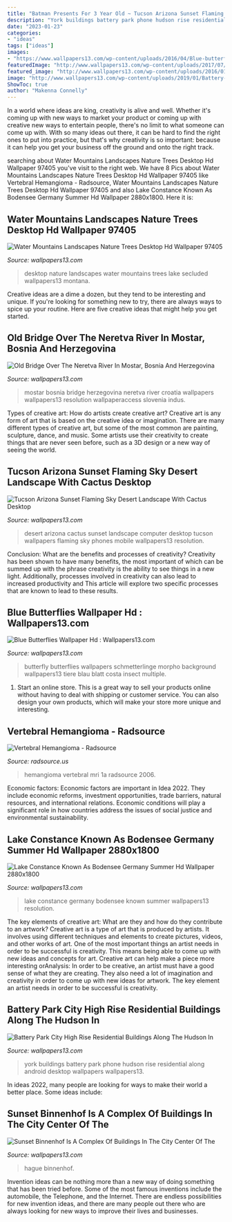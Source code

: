 ```yaml
---
title: "Batman Presents For 3 Year Old ~ Tucson Arizona Sunset Flaming Sky Desert Landscape With Cactus Desktop"
description: "York buildings battery park phone hudson rise residential along android desktop wallpapers wallpapers13"
date: "2023-01-23"
categories:
- "ideas"
tags: ["ideas"]
images:
- "https://www.wallpapers13.com/wp-content/uploads/2016/04/Blue-butterflies-Wallpaper-Hd-1366x768.jpg"
featuredImage: "http://www.wallpapers13.com/wp-content/uploads/2017/07/Tucson-Arizona-sunset-flaming-sky-desert-landscape-with-Cactus-Desktop-HD-Wallpapers-for-mobile-phones-and-computer-3840x2400-1920x1440.jpg"
featured_image: "http://www.wallpapers13.com/wp-content/uploads/2016/01/Water_mountains_landscapes_nature_trees_desktop_hd-wallpaper-97405-1280x1024.jpg"
image: "http://www.wallpapers13.com/wp-content/uploads/2019/01/Battery-Park-City-high-rise-residential-buildings-along-the-Hudson-in-New-York-City-New-York-Android-Wallpapers-For-Your-Desktop-or-Phone-1024x768.jpg"
ShowToc: true
author: "Makenna Connelly"
---
```



In a world where ideas are king, creativity is alive and well. Whether it's coming up with new ways to market your product or coming up with creative new ways to entertain people, there's no limit to what someone can come up with. With so many ideas out there, it can be hard to find the right ones to put into practice, but that's why creativity is so important: because it can help you get your business off the ground and onto the right track.

	

		
searching about Water Mountains Landscapes Nature Trees Desktop Hd Wallpaper 97405 you've visit to the right web. We have 8 Pics about Water Mountains Landscapes Nature Trees Desktop Hd Wallpaper 97405 like Vertebral Hemangioma - Radsource, Water Mountains Landscapes Nature Trees Desktop Hd Wallpaper 97405 and also Lake Constance Known As Bodensee Germany Summer Hd Wallpaper 2880x1800. Here it is:
		
    
## Water Mountains Landscapes Nature Trees Desktop Hd Wallpaper 97405

<img loading=lazy src="http://www.wallpapers13.com/wp-content/uploads/2016/01/Water_mountains_landscapes_nature_trees_desktop_hd-wallpaper-97405-1280x1024.jpg" onerror="this.onerror=null;this.src='https://tse2.mm.bing.net/th?id=OIP.C_wWQz4534caaBnr83TiEAHaF7&amp;pid=15.1';" alt="Water Mountains Landscapes Nature Trees Desktop Hd Wallpaper 97405">

_Source: wallpapers13.com_

>desktop nature landscapes water mountains trees lake secluded wallpapers13 montana. 

	

Creative ideas are a dime a dozen, but they tend to be interesting and unique. If you're looking for something new to try, there are always ways to spice up your routine. Here are five creative ideas that might help you get started.

    
## Old Bridge Over The Neretva River In Mostar, Bosnia And Herzegovina

<img loading=lazy src="https://www.wallpapers13.com/wp-content/uploads/2016/05/Old-bridge-over-the-Neretva-River-in-Mostar-Bosnia-and-Herzegovina.jpg" onerror="this.onerror=null;this.src='https://tse3.mm.bing.net/th?id=OIP.qRmVoNjmftqcybUYx-dp-gHaEo&amp;pid=15.1';" alt="Old Bridge Over The Neretva River In Mostar, Bosnia And Herzegovina">

_Source: wallpapers13.com_

>mostar bosnia bridge herzegovina neretva river croatia wallpapers wallpapers13 resolution wallpaperaccess slovenia indus. 

	

Types of creative art: How do artists create creative art?
Creative art is any form of art that is based on the creative idea or imagination. There are many different types of creative art, but some of the most common are painting, sculpture, dance, and music. Some artists use their creativity to create things that are never seen before, such as a 3D design or a new way of seeing the world.

    
## Tucson Arizona Sunset Flaming Sky Desert Landscape With Cactus Desktop

<img loading=lazy src="http://www.wallpapers13.com/wp-content/uploads/2017/07/Tucson-Arizona-sunset-flaming-sky-desert-landscape-with-Cactus-Desktop-HD-Wallpapers-for-mobile-phones-and-computer-3840x2400-1920x1440.jpg" onerror="this.onerror=null;this.src='https://tse3.mm.bing.net/th?id=OIP.G0tcaEIA8mbnHBRxUaBw-gHaFj&amp;pid=15.1';" alt="Tucson Arizona Sunset Flaming Sky Desert Landscape With Cactus Desktop">

_Source: wallpapers13.com_

>desert arizona cactus sunset landscape computer desktop tucson wallpapers flaming sky phones mobile wallpapers13 resolution. 

	

Conclusion: What are the benefits and processes of creativity?
Creativity has been shown to have many benefits, the most important of which can be summed up with the phrase creativity is the ability to see things in a new light. Additionally, processes involved in creativity can also lead to increased productivity and This article will explore two specific processes that are known to lead to these results.

    
## Blue Butterflies Wallpaper Hd : Wallpapers13.com

<img loading=lazy src="https://www.wallpapers13.com/wp-content/uploads/2016/04/Blue-butterflies-Wallpaper-Hd-1366x768.jpg" onerror="this.onerror=null;this.src='https://tse1.mm.bing.net/th?id=OIP.BeRPwwMGXiV5DVHpv09VLQHaEK&amp;pid=15.1';" alt="Blue Butterflies Wallpaper Hd : Wallpapers13.com">

_Source: wallpapers13.com_

>butterfly butterflies wallpapers schmetterlinge morpho background wallpapers13 tiere blau blatt costa insect multiple. 

	

1. Start an online store. This is a great way to sell your products online without having to deal with shipping or customer service. You can also design your own products, which will make your store more unique and interesting.

    
## Vertebral Hemangioma - Radsource

<img loading=lazy src="http://radsource.us/wp-content/uploads/2006/11/1A.jpg" onerror="this.onerror=null;this.src='https://tse3.mm.bing.net/th?id=OIP.WXqmoA_ydiGdqR-2ZTTDXwHaRH&amp;pid=15.1';" alt="Vertebral Hemangioma - Radsource">

_Source: radsource.us_

>hemangioma vertebral mri 1a radsource 2006. 

	

Economic factors:
Economic factors are important in Idea 2022. They include economic reforms, investment opportunities, trade barriers, natural resources, and international relations. Economic conditions will play a significant role in how countries address the issues of social justice and environmental sustainability.

    
## Lake Constance Known As Bodensee Germany Summer Hd Wallpaper 2880x1800

<img loading=lazy src="https://www.wallpapers13.com/wp-content/uploads/2017/07/Lake-Constance-known-as-Bodensee-Germany-Summer-HD-Wallpaper-2880x1800.jpg" onerror="this.onerror=null;this.src='https://tse1.mm.bing.net/th?id=OIP.Q13L9cHACGlNIAe0d-3b4QHaEo&amp;pid=15.1';" alt="Lake Constance Known As Bodensee Germany Summer Hd Wallpaper 2880x1800">

_Source: wallpapers13.com_

>lake constance germany bodensee known summer wallpapers13 resolution. 

	

The key elements of creative art: What are they and how do they contribute to an artwork?
Creative art is a type of art that is produced by artists. It involves using different techniques and elements to create pictures, videos, and other works of art. One of the most important things an artist needs in order to be successful is creativity. This means being able to come up with new ideas and concepts for art. Creative art can help make a piece more interesting orAnalysis: In order to be creative, an artist must have a good sense of what they are creating. They also need a lot of imagination and creativity in order to come up with new ideas for artwork. The key element an artist needs in order to be successful is creativity.

    
## Battery Park City High Rise Residential Buildings Along The Hudson In

<img loading=lazy src="http://www.wallpapers13.com/wp-content/uploads/2019/01/Battery-Park-City-high-rise-residential-buildings-along-the-Hudson-in-New-York-City-New-York-Android-Wallpapers-For-Your-Desktop-or-Phone-1024x768.jpg" onerror="this.onerror=null;this.src='https://tse4.mm.bing.net/th?id=OIP.SEEaNMvLF2tpSQr05x5nTwHaFj&amp;pid=15.1';" alt="Battery Park City High Rise Residential Buildings Along The Hudson In">

_Source: wallpapers13.com_

>york buildings battery park phone hudson rise residential along android desktop wallpapers wallpapers13. 

	

In ideas 2022, many people are looking for ways to make their world a better place. Some ideas include:

    
## Sunset Binnenhof Is A Complex Of Buildings In The City Center Of The

<img loading=lazy src="http://www.wallpapers13.com/wp-content/uploads/2018/10/Sunset-Binnenhof-is-a-complex-of-buildings-in-the-city-center-of-The-Hague-Netherlands-Ultra-HD-Wallpaper-for-Desktop-mobile-phones-and-laptops-3840x2400-1280x1024.jpg" onerror="this.onerror=null;this.src='https://tse2.mm.bing.net/th?id=OIP.PIN9y3EG_cPByjHy3unXfwHaF7&amp;pid=15.1';" alt="Sunset Binnenhof Is A Complex Of Buildings In The City Center Of The">

_Source: wallpapers13.com_

>hague binnenhof. 

	

Invention ideas can be nothing more than a new way of doing something that has been tried before. Some of the most famous inventions include the automobile, the Telephone, and the Internet. There are endless possibilities for new invention ideas, and there are many people out there who are always looking for new ways to improve their lives and businesses.

